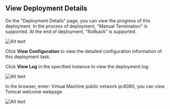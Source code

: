 ## View Deployment Details

On the "Deployment Details" page, you can view the progress of this deployment. In the process of deployment, "Manual Termination" is supported. At the end of deployment, "Rollback" is supported.

![Alt text](https://github.com/jdcloudcom/cn/blob/codedeploy/image/CodeDeploy/starting12.png)

Click **View Configuration** to view the detailed configuration information of this deployment task.

Click **View Log** in the specified instance to view the deployment log.

![Alt text](https://github.com/jdcloudcom/cn/blob/codedeploy/image/CodeDeploy/starting13.png)

In the browser, enter: Virtual Machine public network ip:8080, you can view Tomcat welcome webpage

![Alt text](https://github.com/jdcloudcom/cn/blob/codedeploy/image/CodeDeploy/starting14.png)

